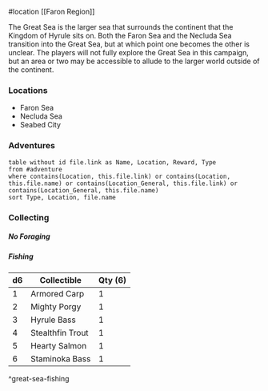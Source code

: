 #location [[Faron Region]]

The Great Sea is the larger sea that surrounds the continent that the Kingdom of Hyrule sits on. Both the Faron Sea and the Necluda Sea transition into the Great Sea, but at which point one becomes the other is unclear. The players will not fully explore the Great Sea in this campaign, but an area or two may be accessible to allude to the larger world outside of the continent.

### Locations

- Faron Sea
- Necluda Sea
- Seabed City

### Adventures
```dataview
table without id file.link as Name, Location, Reward, Type
from #adventure
where contains(Location, this.file.link) or contains(Location, this.file.name) or contains(Location_General, this.file.link) or contains(Location_General, this.file.name)
sort Type, Location, file.name
```

### Collecting

##### No Foraging

##### Fishing

| d6  | Collectible      | Qty (6) |
| --- | ---------------- | ------- |
| 1   | Armored Carp     | 1       |
| 2   | Mighty Porgy     | 1       |
| 3   | Hyrule Bass      | 1       |
| 4   | Stealthfin Trout | 1       |
| 5   | Hearty Salmon    | 1       |
| 6   | Staminoka Bass   | 1       |
^great-sea-fishing
